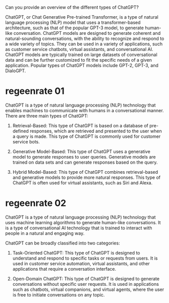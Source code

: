 Can you provide an overview of the different types of ChatGPT?

ChatGPT, or Chat Generative Pre-trained Transformer, is a type of natural language processing (NLP) model that uses a transformer-based architecture, such as that of the popular GPT-3 model, to generate human-like conversation. ChatGPT models are designed to generate coherent and natural-sounding conversations, with the ability to recognize and respond to a wide variety of topics. They can be used in a variety of applications, such as customer service chatbots, virtual assistants, and conversational AI. ChatGPT models are typically trained on large datasets of conversational data and can be further customized to fit the specific needs of a given application. Popular types of ChatGPT models include GPT-2, GPT-3, and DialoGPT.

# regeenrate 01
ChatGPT is a type of natural language processing (NLP) technology that enables machines to communicate with humans in a conversational manner. There are three main types of ChatGPT: 

1. Retrieval-Based: This type of ChatGPT is based on a database of pre-defined responses, which are retrieved and presented to the user when a query is made. This type of ChatGPT is commonly used for customer service bots. 

2. Generative Model-Based: This type of ChatGPT uses a generative model to generate responses to user queries. Generative models are trained on data sets and can generate responses based on the query.

3. Hybrid Model-Based: This type of ChatGPT combines retrieval-based and generative models to provide more natural responses. This type of ChatGPT is often used for virtual assistants, such as Siri and Alexa.

# regeenrate 02
ChatGPT is a type of natural language processing (NLP) technology that uses machine learning algorithms to generate human-like conversations. It is a type of conversational AI technology that is trained to interact with people in a natural and engaging way.

ChatGPT can be broadly classified into two categories:

1. Task-Oriented ChatGPT: This type of ChatGPT is designed to understand and respond to specific tasks or requests from users. It is used in customer service automation, virtual assistants, and other applications that require a conversation interface.

2. Open-Domain ChatGPT: This type of ChatGPT is designed to generate conversations without specific user requests. It is used in applications such as chatbots, virtual companions, and virtual agents, where the user is free to initiate conversations on any topic.

